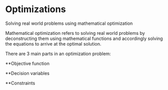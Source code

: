 # Optimizations
Solving real world problems using mathematical optimization

Mathematical optimization refers to solving real world problems by deconstructing them using mathematical functions and accordingly solving the equations to arrive at the optimal solution.

There are 3 main parts in an optimization problem:

  **Objective function
  
  **Decision variables
  
  **Constraints
